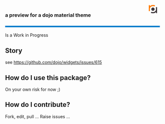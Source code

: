 
<img src="https://raw.githubusercontent.com/redaktor/style/master/assets/readme/logo.png" width="36" height="auto" align="right">

### a preview for a dojo material theme
[![-](https://raw.githubusercontent.com/redaktor/style/master/assets/readme/lineBlue.png)](#)<br>

Is a Work in Progress

## Story

see https://github.com/dojo/widgets/issues/615

## How do I use this package?

On your own risk for now ;)


## How do I contribute?

Fork, edit, pull ...
Raise issues ...

